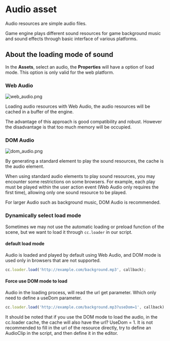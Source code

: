 # Audio asset

Audio resources are simple audio files.

Game engine plays different sound resources for game background music and sound effects through basic interface of various platforms.

## About the loading mode of sound

In the **Assets**, select an audio, the **Properties** will have a option of load mode. This option is only valid for the web platform.

### Web Audio

![web_audio.png](atlas/web_audio.png)

Loading audio resources with Web Audio, the audio resources will be cached in a buffer of the engine.

The advantage of this approach is good compatibility and robust. However the disadvantage is that too much memory will be occupied.

### DOM Audio

![dom_audio.png](atlas/dom_audio.png)

By generating a standard element to play the sound resources, the cache is the audio element.

When using standard audio elements to play sound resources, you may encounter some restrictions on some browsers. For example, each play must be played within the user action event (Web Audio only requires the first time), allowing only one sound resource to be played.

For larger Audio such as background music, DOM Audio is recommended.

### Dynamically select load mode

Sometimes we may not use the automatic loading or preload function of the scene, but we want to load it through `cc.loader` in our script.

#### default load mode

Audio is loaded and played by default using Web Audio, and DOM mode is used only in browsers that are not supported.

```js
cc.loader.load('http://example.com/background.mp3', callback);
```

#### Force use DOM mode to load

Audio in the loading process, will read the url get parameter. Which only need to define a useDom parameter.

```js
cc.loader.load('http://example.com/background.mp3?useDom=1', callback);
```

It should be noted that if you use the DOM mode to load the audio, in the cc.loader cache, the cache will also have the url? UseDom = 1. It is not recommended to fill in the url of the resource directly, try to define an AudioClip in the script, and then define it in the editor.
